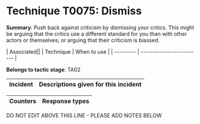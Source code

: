 # Technique T0075: Dismiss

**Summary**: Push back against criticism by dismissing your critics. This might be arguing that the critics use a different standard for you than with other actors or themselves; or arguing that their criticism is biassed.


| Associated||
| Technique | When to use |
| --------- | ------------------------- |


**Belongs to tactic stage**: TA02


| Incident | Descriptions given for this incident |
| -------- | -------------------- |



| Counters | Response types |
| -------- | -------------- |


DO NOT EDIT ABOVE THIS LINE - PLEASE ADD NOTES BELOW
